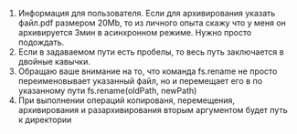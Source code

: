 1. Информация для пользователя. Если для архивирования указать файл.pdf размером 20Mb, 
    то из личного опыта скажу что у меня он архивируется 3мин в асинхронном режиме. Нужно просто подождать.
2. Если в задаваемом пути есть пробелы, то весь путь заключается в двойные кавычки.
3. Обращаю ваше внимание на то, что команда fs.rename не просто переименовывает указанный файл, но и перемещает его в по указанному пути fs.rename(oldPath, newPath)
4. При выполнении операций копированя, перемещения, архивирования и разархивирования вторым аргументом будет путь к директории